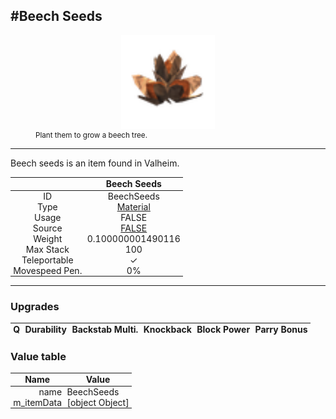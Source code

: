 <meta property="og:title" content="Beech Seeds - MoreValheim" /><meta property="og:type" content="website" /><meta property="og:image" content="/assets/beech_seeds.png" /><meta property="og:description" content="Beech Seeds is an item found in Valheim." /><meta name="theme-color" content="#546D78"><meta name="twitter:card" content="summary_large_image">
#Beech Seeds
-------------
<style>img {width:20px;}.tb {width:150px;display: block;margin-left: auto;margin-right: auto;}</style>

<style>.md-typeset table:not([class]) th:not([align]) {min-width:unset!important;}</style>
<style>td{padding:0em 0.3em!important;text-align:center!important;border-left:.05rem solid var(--md-default-fg-color--lightest)}</style>

<style>th{padding:0.1em 0.3em!important;text-align:center!important;font-weight:bold}</style>

<style>pre{text-align:right!important}</style>
<style>table tr td:first-child {border-left: 0;};</style>

<figure><img src="/assets/beech_seeds.png" class="tb" /><figcaption><small>Plant them to grow a beech tree.</small></figcaption></figure>

-------------

Beech seeds is an item found in Valheim.

|        | Beech Seeds              |
| ----------- | ------------------------------------ |
| ID |BeechSeeds
| Type | [Material](../../types/material)
| Usage | FALSE<br>
| Source | [FALSE](../../items/false)
| Weight | 0.100000001490116 |
| Max Stack | 100 |
| Teleportable | ✓
| Movespeed Pen. | 0%


-------------

### Upgrades
| Q | Durability | Backstab Multi. | Knockback | Block Power | Parry Bonus
| - | - | - | - | - | - 


### Value table
| Name | Value
| - | - |
| <div style="text-align:right">name</div> | <div style="text-align:left">BeechSeeds</div> | 
| <div style="text-align:right">m_itemData</div> | <div style="text-align:left">[object Object]</div> | 